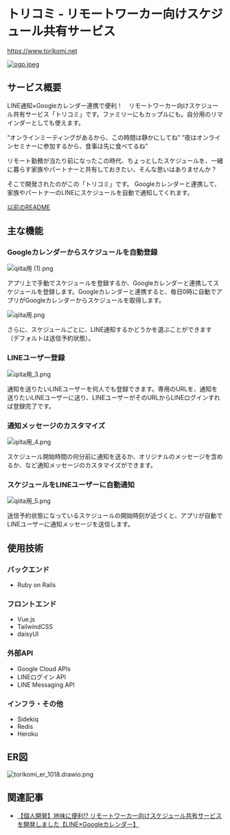 # トリコミ - リモートワーカー向けスケジュール共有サービス

https://www.torikomi.net

[![ogp.jpeg](https://qiita-image-store.s3.ap-northeast-1.amazonaws.com/0/2730434/adfcdaf2-03d1-9222-5f7c-3040e23bf76e.jpeg)](https://www.torikomi.net)

## サービス概要

LINE通知×Googleカレンダー連携で便利！　リモートワーカー向けスケジュール共有サービス「トリコミ」です。ファミリーにもカップルにも。自分用のリマインダーとしても使えます。

“オンラインミーティングがあるから、この時間は静かにしてね”
“夜はオンラインセミナーに参加するから、食事は先に食べてるね”

リモート勤務が当たり前になったこの時代、ちょっとしたスケジュールを、一緒に暮らす家族やパートナーと共有しておきたい、そんな思いはありませんか？

そこで開発されたのがこの「トリコミ」です。
Googleカレンダーと連携して、家族やパートナーのLINEにスケジュールを自動で通知してくれます。

[以前のREADME](/old/README.md)

## 主な機能

### Googleカレンダーからスケジュールを自動登録

![qiita用 (1).png](https://qiita-image-store.s3.ap-northeast-1.amazonaws.com/0/2730434/8a69eb09-4dbb-4dc0-c912-9d4a5d2904b1.png)

アプリ上で手動でスケジュールを登録するか、Googleカレンダーと連携してスケジュールを登録します。Googleカレンダーと連携すると、毎日0時に自動でアプリがGoogleカレンダーからスケジュールを取得します。

![qiita用.png](https://qiita-image-store.s3.ap-northeast-1.amazonaws.com/0/2730434/99c6b5e1-1dee-8630-434d-3c34cafa3190.png)

さらに、スケジュールごとに、LINE通知するかどうかを選ぶことができます（デフォルトは送信予約状態）。

### LINEユーザー登録

![qiita用_3.png](https://qiita-image-store.s3.ap-northeast-1.amazonaws.com/0/2730434/11d1767b-3b88-cbd6-5395-52aeb8ec1bf7.png)


通知を送りたいLINEユーザーを何人でも登録できます。専用のURLを、通知を送りたいLINEユーザーに送り、LINEユーザーがそのURLからLINEログインすれば登録完了です。

### 通知メッセージのカスタマイズ

![qiita用_4.png](https://qiita-image-store.s3.ap-northeast-1.amazonaws.com/0/2730434/ac47c8ea-a904-7966-431e-c39b36278cb3.png)

スケジュール開始時間の何分前に通知を送るか、オリジナルのメッセージを含めるか、など通知メッセージのカスタマイズができます。

### スケジュールをLINEユーザーに自動通知

![qiita用_5.png](https://qiita-image-store.s3.ap-northeast-1.amazonaws.com/0/2730434/cceda292-229e-97ba-b3c0-363acb704d8e.png)

送信予約状態になっているスケジュールの開始時刻が近づくと、アプリが自動でLINEユーザーに通知メッセージを送信します。

## 使用技術

### バックエンド

- Ruby on Rails

### フロントエンド

- Vue.js
- TailwindCSS
- daisyUI

### 外部API

- Google Cloud APIs
- LINEログイン API
- LINE Messaging API

### インフラ・その他

- Sidekiq
- Redis
- Heroku

## ER図

![torikomi_er_1018.drawio.png](https://qiita-image-store.s3.ap-northeast-1.amazonaws.com/0/2730434/d8beac27-f60e-482f-3112-3e0d513f6633.png)

## 関連記事

- [【個人開発】地味に便利!? リモートワーカー向けスケジュール共有サービスを開発しました【LINE×Googleカレンダー】](https://qiita.com/yoiyoicho/items/21cbc56b7d7c1be92524)
